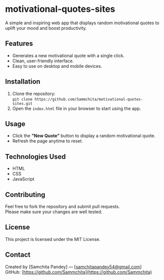 # motivational-quotes-sites
A simple and inspiring web app that displays random motivational quotes to uplift your mood and boost productivity.

## Features
- Generates a new motivational quote with a single click.
- Clean, user-friendly interface.
- Easy to use on desktop and mobile devices.

## Installation
1. Clone the repository:  
   `git clone https://github.com/Sammchita/motivational-quotes-sites.git`
2. Open the `index.html` file in your browser to start using the app.

## Usage
- Click the **"New Quote"** button to display a random motivational quote.
- Refresh the page anytime to reset.

## Technologies Used
- HTML
- CSS
- JavaScript

## Contributing
Feel free to fork the repository and submit pull requests.  
Please make sure your changes are well tested.

## License
This project is licensed under the MIT License.

## Contact
Created by [Samchita Pandey] — [samchitapandey54@gmail.com]  
GitHub: [https://github.com/Sammchita](https://github.com/Sammchita)
